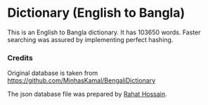 # Dictionary (English to Bangla)

This is an English to Bangla dictionary. It has 103650 words. Faster searching was assured by implementing perfect hashing. 

### Credits
Original database is taken from https://github.com/MinhasKamal/BengaliDictionary  <br>

The json database file was prepared by [Rahat Hossain](https://github.com/rahathossain690).